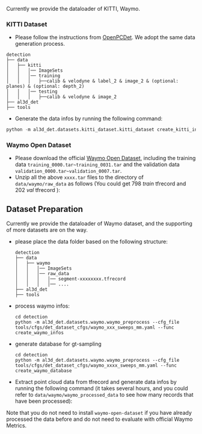 Currently we provide the dataloader of KITTI, Waymo.

### KITTI Dataset
* Please follow the instructions from [OpenPCDet](https://github.com/open-mmlab/OpenPCDet/blob/master/docs/GETTING_STARTED.md). We adopt the same data generation process.

```
detection
├── data
│   ├── kitti
│   │   │── ImageSets
│   │   │── training
│   │   │   ├──calib & velodyne & label_2 & image_2 & (optional: planes) & (optional: depth_2)
│   │   │── testing
│   │   │   ├──calib & velodyne & image_2
├── al3d_det
├── tools
```

* Generate the data infos by running the following command: 
```python 
python -m al3d_det.datasets.kitti_dataset.kitti_dataset create_kitti_infos tools/cfgs/dataset_configs/kitti_dataset.yaml
```

### Waymo Open Dataset
* Please download the official [Waymo Open Dataset](https://waymo.com/open/download/), 
including the training data `training_0000.tar~training_0031.tar` and the validation 
data `validation_0000.tar~validation_0007.tar`.
* Unzip all the above `xxxx.tar` files to the directory of `data/waymo/raw_data` as follows (You could get 798 *train* tfrecord and 202 *val* tfrecord ):  
## Dataset Preparation
Currently we provide the dataloader of Waymo dataset, and the supporting of more datasets are on the way.  

- please place the data folder based on the following structure:
	```
	detection
	├── data
	│   ├── waymo
	│   │   │── ImageSets
	│   │   │── raw_data
	│   │   │   │── segment-xxxxxxxx.tfrecord
	│   │   │   │── ....
	├── al3d_det
	├── tools
	```

- process waymo infos:
  ```
  cd detection
  python -m al3d_det.datasets.waymo.waymo_preprocess --cfg_file tools/cfgs/det_dataset_cfgs/waymo_xxx_sweeps_mm.yaml --func create_waymo_infos
  ```

- generate database for gt-sampling
  ```
  cd detection
  python -m al3d_det.datasets.waymo.waymo_preprocess --cfg_file tools/cfgs/det_dataset_cfgs/waymo_xxxx_sweeps_mm.yaml --func create_waymo_database
  ```

* Extract point cloud data from tfrecord and generate data infos by running the following command (it takes several hours, 
and you could refer to `data/waymo/waymo_processed_data` to see how many records that have been processed): 

Note that you do not need to install `waymo-open-dataset` if you have already processed the data before and do not need to evaluate with official Waymo Metrics. 
